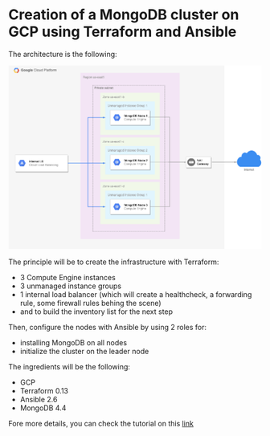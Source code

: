 # Creation of a MongoDB cluster on GCP using Terraform and Ansible

The architecture is the following:

![architecture](mongodb_ha.png)

The principle will be to create the infrastructure with Terraform:
* 3 Compute Engine instances
* 3 unmanaged instance groups
* 1 internal load balancer (which will create a healthcheck, a forwarding rule, some firewall rules behing the scene)
*  and to build the inventory list for the next step

Then, configure the nodes with Ansible by using 2 roles for:
* installing MongoDB  on all nodes
* initialize the cluster on the leader node

The ingredients will be the following:
- GCP
- Terraform 0.13
- Ansible 2.6
- MongoDB 4.4

Fore more details, you can check the tutorial on this [link](https://medium.com/@belougatech/create-a-mongodb-cluster-in-2-command-lines-with-gcp-terraform-ansible-6b706c2d57d)
